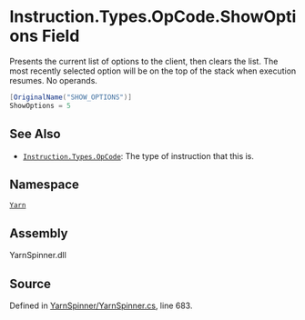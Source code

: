 # Instruction.Types.OpCode.ShowOptions Field

Presents the current list of options to the client, then clears
the list. The most recently selected option will be on the top
of the stack when execution resumes.
No operands.


```csharp
[OriginalName("SHOW_OPTIONS")]
ShowOptions = 5
```



## See Also
* [`Instruction.Types.OpCode`](/api/csharp/yarn/instruction.types.opcode.md): 
The type of instruction that this is.

## Namespace
[`Yarn`](/api/csharp/yarn/README.md)

## Assembly
YarnSpinner.dll

## Source
Defined in [YarnSpinner/YarnSpinner.cs](https://github.com/YarnSpinnerTool/YarnSpinner//blob/develop/YarnSpinner/YarnSpinner.cs#L683), line 683.
